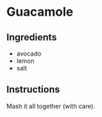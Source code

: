 # Guacamole
## Ingredients
* avocado
* lemon
* salt
## Instructions
Mash it all together (with care).
